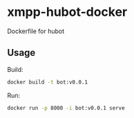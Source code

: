 xmpp-hubot-docker
=======

Dockerfile for hubot

Usage
-----

Build:

```bash
docker build -t bot:v0.0.1
```

Run:

```bash
docker run -p 8000 -i bot:v0.0.1 serve
```
